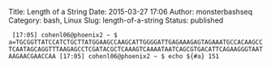 Title: Length of a String
Date: 2015-03-27 17:06
Author: monsterbashseq
Category: bash, Linux
Slug: length-of-a-string
Status: published

` [17:05] cohenl06@phoenix2 ~ $ a=TGCGGTTATCCATCTGCTTATGGAAGCCAAGCATTGGGGATTGAGAAAGAGTAGAAATGCCACAAGCCTCAATAGCAGGTTTAAGAGCCTCGATACGCTCAAAGTCAAAATAATCAGCGTGACATTCAGAAGGGTAATAAGAACGAACCAA [17:05] cohenl06@phoenix2 ~ $ echo ${#a} 151`
